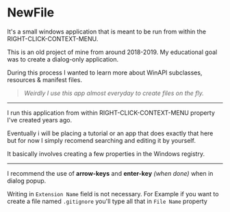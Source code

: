 # NewFile 
It's a small windows application that is meant to be run from within the RIGHT-CLICK-CONTEXT-MENU.

This is an old project of mine from around 2018-2019. My educational goal was to create a dialog-only application.

During this process I wanted to learn more about WinAPI subclasses, resources & manifest files. 

> *Weirdly I use this app almost everyday to create files on the fly.*

---

I run this application from within RIGHT-CLICK-CONTEXT-MENU property I've created years ago.

Eventually i will be placing a tutorial or an app that does exactly that here but for now I simply recomend searching and editing it by yourself. 

It basically involves creating a few properties in the Windows registry.

---

I recommend the use of **arrow-keys** and **enter-key** *(when done)* when in dialog popup.

Writing in `Extension Name` field is not necessary. For Example if you want to create a file named `.gitignore` you'll type all that in `File Name` property
